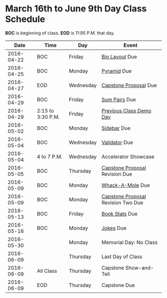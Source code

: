 # March 16th to June 9th Day Class Schedule
**BOC** is beginning of class.
**EOD** is 11:95 P.M. that day.

| Date | Time | Day | Event |
| ---- | ---- | --- | ----- |
| 2016-04-22 | BOC | Friday | [Bio Layout](../practice/biolayout.md) Due |
| 2016-04-25 | BOC | Monday | [Pyramid](../practice/pyramid.md) Due |
| 2016-04-27 | EOD | Wednesday | [Capstone Proposal](../notes/capstone-proposal.md) Due |
| 2016-04-29 | BOC | Friday | [Sum Pairs](../practice/sumpairs.md) Due |
| 2016-04-29 | 2:15 to 3:30 P.M. | Friday | [Previous Class Demo Day](https://www.eventbrite.com/e/pdx-code-guild-spring-graduation-demo-reception-tickets-24851120370) |
| 2016-05-02 | BOC | Monday | [Sidebar](../practice/sidebar.md) Due |
| 2016-05-04 | BOC | Wednesday | [Validator](../practice/validator.md) Due |
| 2016-05-04 | 4 to 7 P.M. | Wednesday | Accelerator Showcase |
| 2016-05-05 | BOC | Thursday | [Capstone Proposal](../notes/capstone-proposal.md) Revision Due |
| 2016-05-09 | BOC | Monday | [Whack-A-Mole](../practice/whack-a-mole.md) Due |
| 2016-05-09 | BOC | Monday | [Capstone Proposal](../notes/capstone-proposal.md) Revision Two Due |
| 2016-05-13 | BOC | Friday | [Book Stats](../practice/book-stats.md) Due |
| 2016-05-16 | BOC | Monday | [Jokes](../practice/jokes.md) Due |
| 2016-05-30 | | Monday | Memorial Day: No Class |
| 2016-06-09 | | Thursday | Last Day of Class |
| 2016-06-09 | All Class | Thursday | Capstone Show-and-Tell |
| 2016-06-09 | EOD | Thursday | Capstone Due
